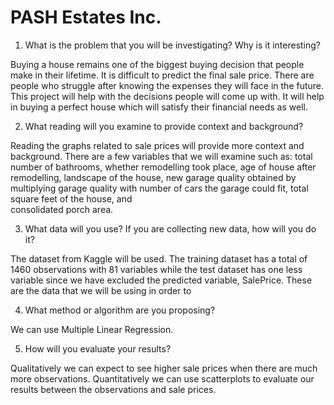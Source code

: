 # PASH Estates Inc.

1) What is the problem that you will be investigating? Why is it interesting?

Buying a house remains one of the biggest buying decision that people make in their lifetime. It is difficult to predict the final sale price. There are people who struggle after knowing the expenses they will face in the future. This project will help with the decisions people will come up with. It will help in buying a perfect house which will satisfy their financial needs as well.

2) What reading will you examine to provide context and background?

Reading the graphs related to sale prices will provide more context and background. There are a few variables that we will examine such as:
total number of bathrooms, 
whether remodelling took place, 
age of house after remodelling, 
landscape of the house, 
new garage quality obtained by multiplying garage quality with number of cars the garage could fit, 
total square feet of the house, and  
consolidated porch area.

3) What data will you use? If you are collecting new data, how will you do it?

The dataset from Kaggle will be used. The training dataset has a total of 1460 observations with 81 variables while the test dataset has one less variable since we have excluded the predicted variable, SalePrice. These are the data that we will be using in order to 

4) What method or algorithm are you proposing?

We can use Multiple Linear Regression.

5) How will you evaluate your results?

Qualitatively we can expect to see higher sale prices when there are much more observations.
Quantitatively we can use scatterplots to evaluate our results between the observations and sale prices.
